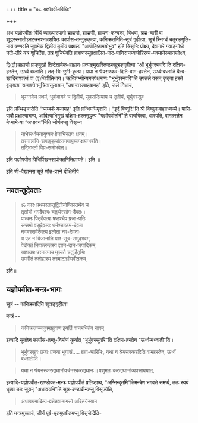 +++
title = "०८ यज्ञोपवीतविधिः"

+++

अथ यज्ञोपवीत-विधिं व्याख्यास्यामो ब्राह्मणो, ब्राह्मणी, ब्राह्मण-कन्यका, विधवा, ब्रह्म-चारी वा शुद्धस्स्नातोऽनटन्ननश्नन्नशयितः कार्पास-तन्तुङ्कृत्वा, कनिक्रतमिति-सूत्रं गृहीत्वा, सूत्रं स्निग्धं चतुरङ्गुलि-मात्रं षण्णवति सूत्रमेकं द्वितीयं तृतीयं प्रक्षाल्य "आपोहिष्ठामयोभुव" इति त्रिसृभिः प्रोक्ष्य, देवागारे गवाङ्गोष्टे नदी-तीरे यत्र शुचिर्देश, तत्र शुचिर्भवति ब्राह्मणस्सुप्रक्षालित-पाद-पाणिराचम्यापोहिरण्य-पवमानैस्थानम्प्रोक्ष्य, 

द्वि(द्वौ)ब्राह्मणौ प्राङ्मुखौ तिष्टेतामेक-ब्राह्मणः प्रत्यङ्मुखस्तिष्ठस्सूत्रङ्गृहीत्वा "ओं भूर्भुवस्स्वरि"ति दक्षिण-हस्तेन, ऊर्ध्वं बध्नाति। तत्-त्रि-गुणी-कृत्य। यथा न श्रेयसस्कर-दिति-वाम-हस्तेन, ऊर्ध्वम्बध्नाति बैल्व-खादिराश्वत्थं वा (पृ)थिवीन्निधाय। ऋत्विग्भ्योन्यमनपेक्षमाणः "भूर्भुवस्स्वरि"ति उपतले वसन् दृष्ट्वा हस्ते वृङ्क्त्वा सम्यक्तेनमुचितासुलायाम् "उशन्तस्त्वाहवामह" इति, जलं निधाय, 

> भूरग्नयेच प्रथमं, भुवोवायवे च द्वितीयं, सुवरादित्याय च तृतीयं, भूर्भुवस्सुवः 

इति ग्रन्थिङ्करोति "त्र्यम्बकं यजामह" इति ग्रन्थिमभिमृशति। "इदं विष्णुरि"ति श्री विष्णुमावाह्याभ्यर्च्य। पाणि-पादौ प्रक्षाल्याचम्य, आदित्याभिमुखं दक्षिण-हस्तमुद्धृत्य "यज्ञोपवीतमि"ति वाचयित्वा, धारयति, वामहस्तेन मेध्यामेध्या “अधावय”मिति जीर्णमप्सु विसृज्य 

> नाभेरूर्ध्वमनायुष्यमधोनाभिस्तपः क्षयम्।  
तस्मान्नाभि-समङ्कुर्यात्सममायुष्यमक्षयम्भवति।  
तद्भिभर्ता विप्र-समोभवेत्। 

इति यज्ञोपवीत विधिर्विखनसाप्रोक्तमितिज्ञायते। इति ॥ 

इति श्री-वैखानस सूत्रे  श्रौत-प्रश्ने दीक्षितीये 

## नवतन्तुदेवताः 

> ॐ कारः प्रथमस्तन्तुर्द्वितीयोग्निस्तथैव च  
तृतीयो भगदैवत्यः चतुर्थस्सोम-दैवतः।  
पञ्चमः पितृदैवत्यः षष्ठश्चैव प्रजा-पतिः  
सप्तमो वसुदैवत्यः धर्मश्चाष्टम-देवता  
नवमस्सर्वदैवत्य इत्येता नव-देवताः  
य एतं न विजानाति यज्ञ-सूत्र-समुद्भवम्  
वेदोक्तं निष्फलन्तस्य ज्ञान-दान-जपादिकम्  
यज्ञाख्यः परमात्माय मुच्यते चतुर्हितृभिः  
उपवीतं ततोह्यस्य तस्माद्यज्ञोपवीतकम् 

इति॥ 

## यज्ञोपवीत-मन्त्र-भागः 

सूत्रं -- कनिक्रतदिति सूत्रङ्गृहीत्वा 

मन्त्रं -- 

> कनिक्रतज्जनुषम्प्रब्रुवाण इयर्ति वाचमधितेव नावम्

इत्यादि सूक्तेन कार्पास-तन्तु-निर्माणं कुर्यात् "भूर्भुवस्सुवरि"ति दक्षिण-हस्तेन "ऊर्ध्वम्बध्नाती"ति। 

> भूर्भुवस्सुवः प्रजाः प्रजया भूयासं..... ब्रह्म-चारिभिः, यथा न श्रेयसस्करदिति वामहस्तेन, ऊर्ध्वं बध्नातीति। 

> यथा न श्रेयनस्करद्यथानोवर्चनस्करद्यथानः॥ पशुमतः करद्यथानोव्यवसाययात्, 

इत्यादि-यज्ञोपवीत-खण्डोक्त-मन्त्रः यज्ञोपवीतं प्रतिष्ठाप्य, "अग्निन्दूतमि"तिमन्त्रेण भगवते समर्प्य, ततः स्वयं धृत्वा ततः सूत्रम् "अधावयमि"ति सूत्र-दण्डादीन्यप्सु विसृज्येति, 

> अधावयमादित्य-व्रतेतवानागसो अदितयेस्याम

इति मन्त्रमुच्चार्य, जीर्णं पूर्व-धृतमुपवीतमप्सु विसृजेदिति- 